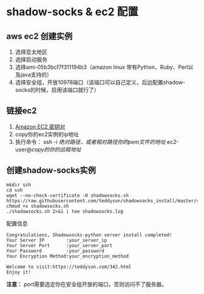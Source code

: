# shadow-socks & ec2 配置
## aws ec2 创建实例
1. 选择亚太地区
2. 选择启动服务
3. 选择ami-05b3bcf7f311194b3（amazon linux 带有Python、Ruby、Perl以及java支持的）
4. 选择安全组，开放10978端口（该端口可以自己定义，后边配置shadow-socks的时候，启用该端口就行了）

## 链接ec2
1. [Amazon EC2 密钥对](https://docs.aws.amazon.com/zh_cn/AWSEC2/latest/UserGuide/ec2-key-pairs.html#having-ec2-create-your-key-pair)
2. copy你的ec2实例的ip地址
3. 执行命令： ssh -i *绝对路径，或者相对路径你的pem文件的地址* ec2-user@*copy的你的远程地址*

## 创建shadow-socks实例
```
mkdir ssh
cd ssh
wget --no-check-certificate -O shadowsocks.sh https://raw.githubusercontent.com/teddysun/shadowsocks_install/master/shadowsocks.sh
chmod +x shadowsocks.sh
./shadowsocks.sh 2>&1 | tee shadowsocks.log
```

配置信息

```
Congratulations, Shadowsocks-python server install completed!
Your Server IP        :your_server_ip
Your Server Port      :your_server_port
Your Password         :your_password
Your Encryption Method:your_encryption_method

Welcome to visit:https://teddysun.com/342.html
Enjoy it!
```

**注意：** port需要选定你在安全组开放的端口，否则访问不了服务器。


